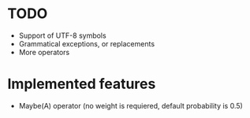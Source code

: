 TODO
====
 * Support of UTF-8 symbols
 * Grammatical exceptions, or replacements
 * More operators

Implemented features
====================
 * Maybe(A) operator (no weight is requiered,
   default probability is 0.5)